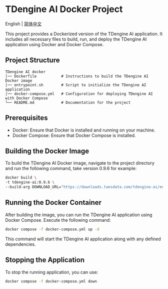 # TDengine AI Docker Project

English | [简体中文](README-CN.md)

This project provides a Dockerized version of the TDengine AI application. It includes all necessary files to build, run, and deploy the TDengine AI application using Docker and Docker Compose.

## Project Structure

```
TDengine AI docker
│── Dockerfile           # Instructions to build the TDengine AI Docker image
│── entrypoint.sh        # Script to initialize the TDengine AI application
│── docker-compose.yml   # Configuration for deploying TDengine AI with Docker Compose
└── README.md            # Documentation for the project
```

## Prerequisites

- Docker: Ensure that Docker is installed and running on your machine.
- Docker Compose: Ensure that Docker Compose is installed.

## Building the Docker Image

To build the TDengine AI Docker image, navigate to the project directory and run the following command, take version 0.9.6 for example:

```bash
docker build \
-t tdengine-ai:0.9.6 \
--build-arg DOWNLOAD_URL="https://downloads.taosdata.com/tdengine-ai/enterprise/0.9.6/tdengine-ai-enterprise-0.9.6-linux.tar.gz" .
```

## Running the Docker Container

After building the image, you can run the TDengine AI application using Docker Compose. Execute the following command:

```bash
docker compose -f docker-compose.yml up -d
```

This command will start the TDengine AI application along with any defined dependencies.

## Stopping the Application

To stop the running application, you can use:

```bash
docker compose -f docker-compose.yml down
```
